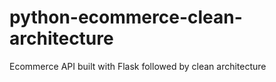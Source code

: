 # python-ecommerce-clean-architecture
Ecommerce API built with Flask followed by clean architecture
